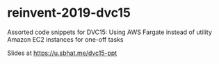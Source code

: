 # reinvent-2019-dvc15
Assorted code snippets for DVC15: Using AWS Fargate instead of utility Amazon EC2 instances for one-off tasks


Slides at https://u.sbhat.me/dvc15-ppt

